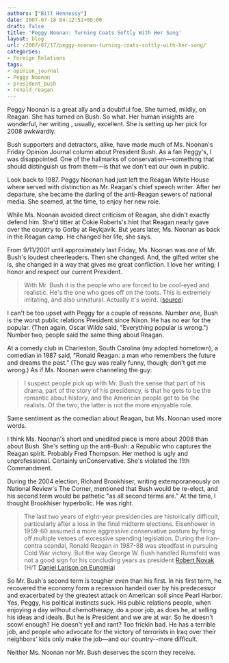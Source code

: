 ```yaml
---
authors: ["Bill Hennessy"]
date: 2007-07-18 04:12:51+00:00
draft: false
title: 'Peggy Noonan: Turning Coats Softly With Her Song'
layout: blog
url: /2007/07/17/peggy-noonan-turning-coats-softly-with-her-song/
categories:
- Foreign Relations
tags:
- opinion_journal
- Peggy Noonan
- president_bush
- ronald_reagan
---
```


Peggy Noonan is a great ally and a doubtful foe.  She turned, mildly, on Reagan.  She has turned on Bush.  So what.  Her human insights are wonderful, her writing , usually, excellent.  She is setting up her pick for 2008 awkwardly.


Bush supporters and detractors, alike, have made much of Ms. Noonan's Friday Opinion Journal column about President Bush.  As a fan Peggy's, I was disappointed.  One of the hallmarks of conservatism—something that should distinguish us from them—is that we don't eat our own in public.


Look back to 1987.  Peggy Noonan had just left the Reagan White House where served with distinction as Mr. Reagan's chief speech writer.  After her departure, she became the darling of the anti-Reagan sewers of national media.  She seemed, at the time, to enjoy her new role.


While Ms. Noonan avoided direct criticism of Reagan, she didn't exactly defend him.  She'd titter at Cokie Roberts's hint that Reagan nearly gave over the country to Gorby at Reykjavík.  But years later, Ms. Noonan as back in the Reagan camp.  He changed her life, she says.


From 9/11/2001 until approximately last Friday, Ms. Noonan was one of Mr. Bush's loudest cheerleaders.  Then she changed.  And, the gifted writer she is, she changed in a way that gives me great confliction.  I love her writing; I honor and respect our current President.


> With Mr. Bush it is the people who are forced to be cool-eyed and realistic. He's the one who goes off on the toots. This is extremely irritating, and also unnatural. Actually it's weird. ([source](https://www.opinionjournal.com/columnists/pnoonan/))


	

I can't be too upset with Peggy for a couple of reasons.  Number one, Bush is the worst public relations President since Nixon.  He has no ear for the popular.  (Then again, Oscar Wilde said, "Everything popular is wrong.")  Number two, people said the same thing about Reagan.


At a comedy club in Charleston, South Carolina (my adopted hometown), a comedian in 1987 said, "Ronald Reagan:  a man who remembers the future and dreams the past."  (The guy was really funny, though; don't get me wrong.)   As if Ms. Noonan were channeling the guy:


> I suspect people pick up with Mr. Bush the sense that part of his drama, part of the story of his presidency, is that he gets to be the romantic about history, and the American people get to be the realists. Of the two, the latter is not the more enjoyable role.


Same sentiment as the comedian about Reagan, but Ms. Noonan used more words.



 

I think Ms. Noonan's short and unedited piece is more about 2008 than about Bush.  She's setting up the anti-Bush: a Republic who captures the Reagan spirit.  Probably Fred Thompson.  Her method is ugly and unprofessional.  Certainly unConservative.  She's violated the 11th Commandment.


During the 2004 election, Richard Brookhiser, writing extemporaneously on National Review's The Corner, mentioned that Bush would be re-elect, and his second term would be pathetic "as all second terms are."  At the time, I thought Brookhiser hyperbolic.  He was right.


> The last two years of eight-year presidencies are historically difficult, particularly after a loss in the final midterm elections. Eisenhower in 1959-60 assumed a more aggressive conservative posture by firing off multiple vetoes of excessive spending legislation. During the Iran-contra scandal, Ronald Reagan in 1987-88 was steadfast in pursuing Cold War victory. But the way George W. Bush handled Rumsfeld was not a good sign for his concluding years as president  [Robert Novak](https://www.washingtonpost.com/wp-dyn/content/article/2006/11/22/AR2006112201620.html) (H/T [Daniel Larison on Eunomia](https://larison.org/2006/11/22/firing-the-other-don/))


So Mr. Bush's second term is tougher even than his first.  In his first term, he recovered the economy form a recession handed over by his predecessor and exacerbated by the greatest attack on American soil since Pearl Harbor.  Yes, Peggy, his political instincts suck.  His public relations people, when enjoying a day without chemotherapy, do a poor job, as does he, at selling his ideas and ideals.  But he is President and we are at war.  So he doesn't scowl enough?  He doesn't yell and rant?  Too frickin bad.  He has a terrible job, and people who advocate for the victory of terrorists in Iraq over their neighbors' kids only make the job—and our country--more difficult.


Neither Ms. Noonan nor Mr. Bush deserves the scorn they receive.



